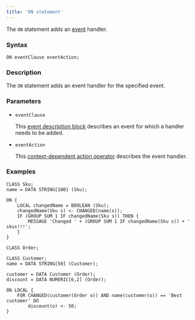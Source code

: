 ```yaml
---
title: 'ON statement'
---
```


The `ON` statement adds an [event](Events.md) handler.

### Syntax 

    ON eventClause eventAction;

### Description

The `ON` statement adds an event handler for the specified event. 

### Parameters

- `eventClause`

    This [event description block](Event_description_block.md) describes an event for which a handler needs to be added.

- `eventAction`

    This [context-dependent action operator](Action_operators.md#contextdependent) describes the event handler.

### Examples

```lsf
CLASS Sku;
name = DATA STRING[100] (Sku);

ON {
    LOCAL changedName = BOOLEAN (Sku);
    changedName(Sku s) <- CHANGED(name(s));
    IF (GROUP SUM 1 IF changedName(Sku s)) THEN {
        MESSAGE 'Changed ' + (GROUP SUM 1 IF changedName(Sku s)) + ' skus!!!';
    }
}

CLASS Order;

CLASS Customer;
name = DATA STRING[50] (Customer);

customer = DATA Customer (Order);
discount = DATA NUMERIC[6,2] (Order);

ON LOCAL {
    FOR CHANGED(customer(Order o)) AND name(customer(o)) == 'Best customer' DO
        discount(o) <- 50;
}
```
